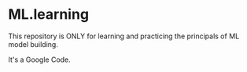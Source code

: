 # ML.learning

This repository is ONLY for learning and practicing the principals of ML model building.

It's a Google Code. 
